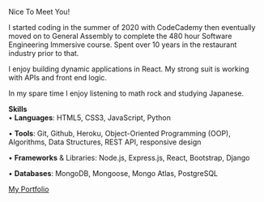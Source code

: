 Nice To Meet You!

I started coding in the summer of 2020 with CodeCademy then eventually moved on to General Assembly to complete the 480 hour Software Engineering Immersive course. Spent over 10 years in the restaurant industry prior to that.

I enjoy building  dynamic applications in React. My strong suit is working with APIs and front end logic.

In my spare time I enjoy listening to math rock and studying Japanese. 

**Skills**<br/>
• **Languages**: HTML5, CSS3, JavaScript, Python

• **Tools**: Git, Github, Heroku, Object-Oriented Programming (OOP), Algorithms, Data Structures, REST API, responsive design

• **Frameworks** & Libraries: Node.js, Express.js, React, Bootstrap, Django

• **Databases**: MongoDB, Mongoose, Mongo Atlas, PostgreSQL

[My Portfolio](https://levs-portfolio.herokuapp.com)
<!--
**lev-choubine/lev-choubine** is a ✨ _special_ ✨ repository because its `README.md` (this file) appears on your GitHub profile.

Here are some ideas to get you started:

- 🔭 I’m currently working on ...
- 🌱 I’m currently learning ...
- 👯 I’m looking to collaborate on ...
- 🤔 I’m looking for help with ...
- 💬 Ask me about ...
- 📫 How to reach me: ...
- 😄 Pronouns: ...
- ⚡ Fun fact: ...
-->
